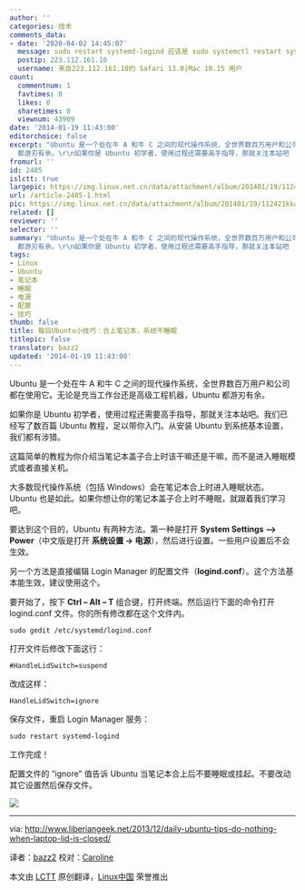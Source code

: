 ```yaml
---
author: ''
categories: 技术
comments_data:
- date: '2020-04-02 14:45:07'
  message: sudo restart systemd-logind 应该是 sudo systemctl restart systemd-logind
  postip: 223.112.161.10
  username: 来自223.112.161.10的 Safari 13.0|Mac 10.15 用户
count:
  commentnum: 1
  favtimes: 0
  likes: 0
  sharetimes: 0
  viewnum: 43909
date: '2014-01-19 11:43:00'
editorchoice: false
excerpt: "Ubuntu 是一个处在牛 A 和牛 C 之间的现代操作系统，全世界数百万用户和公司都在使用它。无论是充当工作台还是高级工程机器，Ubuntu
  都游刃有余。\r\n如果你是 Ubuntu 初学者，使用过程还需要高手指导，那就关注本站吧  ..."
fromurl: ''
id: 2485
islctt: true
largepic: https://img.linux.net.cn/data/attachment/album/201401/19/112421kkap5w5a8zlkzzq1.jpg
url: /article-2485-1.html
pic: https://img.linux.net.cn/data/attachment/album/201401/19/112421kkap5w5a8zlkzzq1.jpg.thumb.jpg
related: []
reviewer: ''
selector: ''
summary: "Ubuntu 是一个处在牛 A 和牛 C 之间的现代操作系统，全世界数百万用户和公司都在使用它。无论是充当工作台还是高级工程机器，Ubuntu
  都游刃有余。\r\n如果你是 Ubuntu 初学者，使用过程还需要高手指导，那就关注本站吧  ..."
tags:
- Linux
- Ubuntu
- 笔记本
- 睡眠
- 电源
- 配置
- 技巧
thumb: false
title: 每日Ubuntu小技巧：合上笔记本，系统不睡眠
titlepic: false
translator: bazz2
updated: '2014-01-19 11:43:00'
---
```


Ubuntu 是一个处在牛 A 和牛 C 之间的现代操作系统，全世界数百万用户和公司都在使用它。无论是充当工作台还是高级工程机器，Ubuntu 都游刃有余。


如果你是 Ubuntu 初学者，使用过程还需要高手指导，那就关注本站吧。我们已经写了数百篇 Ubuntu 教程，足以带你入门。从安装 Ubuntu 到系统基本设置，我们都有涉猎。


这篇简单的教程为你介绍当笔记本盖子合上时该干嘛还是干嘛，而不是进入睡眠模式或者直接关机。


大多数现代操作系统（包括 Windows）会在笔记本合上时进入睡眠状态。Ubuntu 也是如此。如果你想让你的笔记本盖子合上时不睡眠，就跟着我们学习吧。


要达到这个目的，Ubuntu 有两种方法。第一种是打开 **System Settings –> Power**（中文版是打开 **系统设置 -> 电源**），然后进行设置。一些用户设置后不会生效。


另一个方法是直接编辑 Login Manager 的配置文件（**logind.conf**）。这个方法基本能生效，建议使用这个。


要开始了，按下 **Ctrl – Alt – T** 组合键，打开终端。然后运行下面的命令打开 logind.conf 文件。你的所有修改都在这个文件内。



```
sudo gedit /etc/systemd/logind.conf

```

打开文件后修改下面这行：



```
#HandleLidSwitch=suspend

```

改成这样：



```
HandleLidSwitch=ignore

```

保存文件，重启 Login Manager 服务：



```
sudo restart systemd-logind

```

工作完成！


配置文件的 “ignore” 值告诉 Ubuntu 当笔记本合上后不要睡眠或挂起。不要改动其它设置然后保存文件。


![](/data/attachment/album/201401/19/112421kkap5w5a8zlkzzq1.jpg)




---


via: <http://www.liberiangeek.net/2013/12/daily-ubuntu-tips-do-nothing-when-laptop-lid-is-closed/>


译者：[bazz2](https://github.com/bazz2) 校对：[Caroline](https://github.com/carolinewuyan)


本文由 [LCTT](https://github.com/LCTT/TranslateProject) 原创翻译，[Linux中国](http://linux.cn/) 荣誉推出